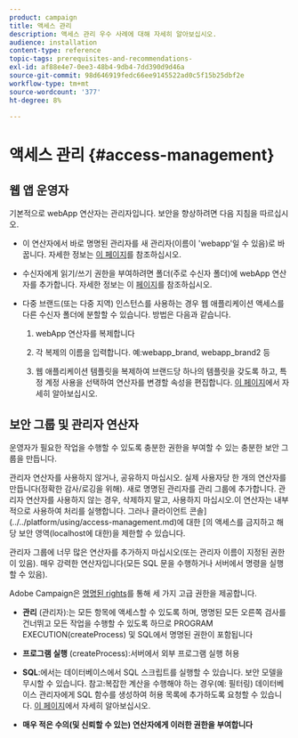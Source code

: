 ```yaml
---
product: campaign
title: 액세스 관리
description: 액세스 관리 우수 사례에 대해 자세히 알아보십시오.
audience: installation
content-type: reference
topic-tags: prerequisites-and-recommendations-
exl-id: af88e4e7-0ee3-48b4-9db4-7dd390d9d46a
source-git-commit: 98d646919fedc66ee9145522ad0c5f15b25dbf2e
workflow-type: tm+mt
source-wordcount: '377'
ht-degree: 8%

---
```


# 액세스 관리 {#access-management}

## 웹 앱 운영자

기본적으로 webApp 연산자는 관리자입니다. 보안을 향상하려면 다음 지침을 따르십시오.

* 이 연산자에서 바로 명명된 관리자를 새 관리자(이름이 &#39;webapp&#39;일 수 있음)로 바꿉니다. 자세한 정보는 [이 페이지](../../platform/using/access-management.md)를 참조하십시오.

* 수신자에게 읽기/쓰기 권한을 부여하려면 폴더(주로 수신자 폴더)에 webApp 연산자를 추가합니다. 자세한 정보는 이 [페이지](../../platform/using/access-management.md)를 참조하십시오.

* 다중 브랜드(또는 다중 지역) 인스턴스를 사용하는 경우 웹 애플리케이션 액세스를 다른 수신자 폴더에 분할할 수 있습니다. 방법은 다음과 같습니다.

   1. webApp 연산자를 복제합니다

   1. 각 복제의 이름을 입력합니다. 예:webapp_brand, webapp_brand2 등

   1. 웹 애플리케이션 템플릿을 복제하여 브랜드당 하나의 템플릿을 갖도록 하고, 특정 계정 사용을 선택하여 연산자를 변경할 속성을 편집합니다.  [이 페이지](../../web/using/defining-web-forms-properties.md)에서 자세히 알아보십시오.

## 보안 그룹 및 관리자 연산자

운영자가 필요한 작업을 수행할 수 있도록 충분한 권한을 부여할 수 있는 충분한 보안 그룹을 만듭니다.

관리자 연산자를 사용하지 않거나, 공유하지 마십시오. 실제 사용자당 한 개의 연산자를 만듭니다(정확한 감사/로깅을 위해). 새로 명명된 관리자를 관리 그룹에 추가합니다. 관리자 연산자를 사용하지 않는 경우, 삭제하지 말고, 사용하지 마십시오.이 연산자는 내부적으로 사용하여 처리를 실행합니다. 그러나 클라이언트 콘솔](../../platform/using/access-management.md)에 대한 [의 액세스를 금지하고 해당 보안 영역(localhost에 대한)을 제한할 수 있습니다.

관리자 그룹에 너무 많은 연산자를 추가하지 마십시오(또는 관리자 이름이 지정된 권한이 있음). 매우 강력한 연산자입니다(모든 SQL 문을 수행하거나 서버에서 명령을 실행할 수 있음).

Adobe Campaign은 [명명된 rights](../../platform/using/access-management.md#named-rights)를 통해 세 가지 고급 권한을 제공합니다.

* **관리** (관리자):는 모든 항목에 액세스할 수 있도록 하며, 명명된 모든 오른쪽 검사를 건너뛰고 모든 작업을 수행할 수 있도록 하므로 PROGRAM EXECUTION(createProcess) 및 SQL에서 명명된 권한이 포함됩니다

* **프로그램 실행** (createProcess):서버에서 외부 프로그램 실행 허용

* **SQL**:에서는 데이터베이스에서 SQL 스크립트를 실행할 수 있습니다. 보안 모델을 무시할 수 있습니다. 참고:복잡한 계산을 수행해야 하는 경우(예: 필터링) 데이터베이스 관리자에게 SQL 함수를 생성하여 허용 목록에 추가하도록 요청할 수 있습니다. [이 페이지](../../installation/using/scripting-coding-guidelines.md)에서 자세히 알아보십시오.

* **매우 적은 수의(및 신뢰할 수 있는) 연산자에게 이러한 권한을 부여합니다**
